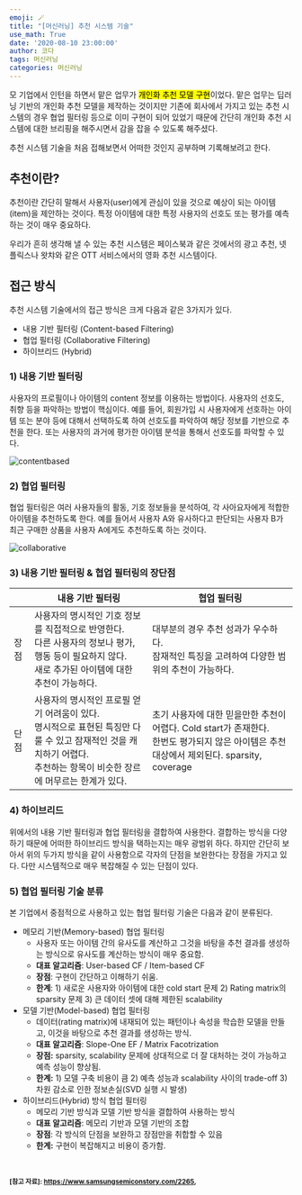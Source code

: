 ```yaml
---
emoji: 🪄
title: "[머신러닝] 추천 시스템 기술" 
use_math: True
date: '2020-08-10 23:00:00'
author: 코다
tags: 머신러닝
categories: 머신러닝
---
```


모 기업에서 인턴을 하면서 맡은 업무가 <mark>개인화 추천 모델 구현</mark>이었다. 맡은 업무는 딥러닝 기반의 개인화 추천 모델을 제작하는 것이지만 기존에 회사에서 가지고 있는 추천 시스템의 경우 협업 필터링 등으로 이미 구현이 되어 있었기 때문에 간단히 개인화 추천 시스템에 대한 브리핑을 해주시면서 감을 잡을 수 있도록 해주셨다. <br>

추천 시스템 기술을 처음 접해보면서 어떠한 것인지 공부하며 기록해보려고 한다. <br>

## 추천이란?

추천이란 간단히 말해서 사용자(user)에게 관심이 있을 것으로 예상이 되는 아이템(item)을 제안하는 것이다. 특정 아이템에 대한 특정 사용자의 선호도 또는 평가를 예측하는 것이 매우 중요하다. <br>

우리가 흔히 생각해 낼 수 있는 추천 시스템은 페이스북과 같은 것에서의 광고 추천, 넷플릭스나 왓챠와 같은 OTT 서비스에서의 영화 추천 시스템이다. <br>

## 접근 방식

추천 시스템 기술에서의 접근 방식은 크게 다음과 같은 3가지가 있다. <br>

* 내용 기반 필터링 (Content-based Filtering) <br>
* 협업 필터링 (Collaborative Filtering) <br>
* 하이브리드 (Hybrid) <br>

### 1) 내용 기반 필터링

사용자의 프로필이나 아이템의 content 정보를 이용하는 방법이다. 사용자의 선호도, 취향 등을 파악하는 방법이 핵심이다. 예를 들어, 회원가입 시 사용자에게 선호하는 아이템 또는 분야 등에 대해서 선택하도록 하여 선호도를 파악하여 해당 정보를 기반으로 추천을 한다. 또는 사용자의 과거에 평가한 아이템 분석을 통해서 선호도를 파악할 수 있다. <br>

![contentbased](https://user-images.githubusercontent.com/63405904/110242569-0590d100-7f9a-11eb-8799-e9fe186779e6.jpeg)


### 2) 협업 필터링

협업 필터링은 여러 사용자들의 활동, 기호 정보들을 분석하여, 각 사아요자에게 적합한 아이템을 추천하도록 한다. 예를 들어서 사용자 A와 유사하다고 판단되는 사용자 B가 최근 구매한 상품을 사용자 A에게도 추천하도록 하는 것이다. <br>

![collaborative](https://user-images.githubusercontent.com/63405904/110242548-f14cd400-7f99-11eb-927e-2e1000c04eba.jpeg)


### 3) 내용 기반 필터링 & 협업 필터링의 장단점

|      | 내용 기반 필터링                                             | 협업 필터링                                                  |
| ---- | ------------------------------------------------------------ | ------------------------------------------------------------ |
| 장점 | 사용자의 명시적인 기호 정보를 직접적으로 반영한다. <br>다른 사용자의 정보나 평가, 행동 등이 필요하지 않다.<br>새로 추가된 아이템에 대한 추천이 가능하다. | 대부분의 경우 추천 성과가 우수하다.<br>잠재적인 특징을 고려하여 다양한 범위의 추천이 가능하다. |
| 단점 | 사용자의 명시적인 프로필 얻기 어려움이 있다.<br>명시적으로 표현된 특징만 다룰 수 있고 잠재적인 것을 캐치하기 어렵다.<br>추천하는 항목이 비슷한 장르에 머무르는 한계가 있다. | 초기 사용자에 대한 믿을만한 추천이 어렵다. Cold start가 존재한다.<br>한번도 평가되지 않은 아이템은 추천 대상에서 제외된다. sparsity, coverage |



### 4) 하이브리드

위에서의 내용 기반 필터링과 협업 필터링을 결합하여 사용한다. 결합하는 방식을 다양하기 때문에 어떠한 하이브리드 방식을 택하는지는 매우 광범위 하다. 하지만 간단히 보아서 위의 두가지 방식을 같이 사용함으로 각자의 단점을 보완한다는 장점을 가지고 있다. 다만 시스템적으로 매우 복잡해질 수 있는 단점이 있다. 

### 5) 협업 필터링 기술 분류

본 기업에서 중점적으로 사용하고 있는 협업 필터링 기술은 다음과 같이 분류된다. <br>

* 메모리 기반(Memory-based) 협업 필터링 <br>
  * 사용자 또는 아이템 간의 유사도를 계산하고 그것을 바탕을 추천 결과를 생성하는 방식으로 유사도를 계산하는 방식이 매우 중요함. <br>
  * **대표 알고리즘**: User-based CF / Item-based CF <br>
  * **장점**: 구현이 간단하고 이해하기 쉬움. <br>
  * **한계**: 1) 새로운 사용자와 아이템에 대한 cold start 문제 2) Rating matrix의 sparsity 문제 3) 큰 데이터 셋에 대해 제한된 scalability <br>
* 모델 기반(Model-based) 협업 필터링 <br>
  * 데이터(rating matrix)에 내재되어 있는 패턴이나 속성을 학습한 모델을 만들고, 이것을 바탕으로 추천 결과를 생성하는 방식. <br>
  * **대표 알고리즘**: Slope-One EF / Matrix Facotrization <br>
  * **장점:** sparsity, scalability 문제에 상대적으로 더 잘 대처하는 것이 가능하고 예측 성능이 향상됨. <br>
  * **한계:** 1) 모델 구축 비용이 큼 2) 예측 성능과 scalability 사이의 trade-off 3) 차원 감소로 인한 정보손실(SVD 실행 시 발생) <br>
* 하이브리드(Hybrid) 방식 협업 필터링 <br>
  * 메모리 기반 방식과 모델 기반 방식을 결합하여 사용하는 방식 <br>
  * **대표 알고리즘**: 메모리 기반과 모델 기반의 조합 <br>
  * **장점**: 각 방식의 단점을 보완하고 장점만을 취합할 수 있음 <br>
  * **한계:** 구현이 복잡해지고 비용이 증가함. <br>

<br>

**<small>[참고 자료]: https://www.samsungsemiconstory.com/2265, </small>**

```toc
```

